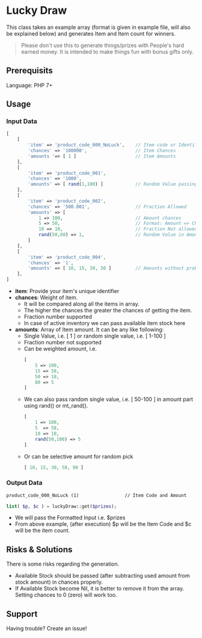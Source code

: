 # Lucky Draw

This class takes an example array (format is given in example file, will also be explained below) and generates Item and Item count for winners.

> Please don't use this to generate things/prizes with People's hard earned money. It is intended to make things fun with bonus gifts only.

## Prerequisits

Language: PHP 7+

## Usage

### Input Data

```php
[
    [
        'item' => 'product_code_000_NoLuck',    // Item code or Identifier
        'chances' => '100000',                  // Item Chances
        'amounts '=> [ 1 ]                      // Item Amounts
    ],
    [
        'item' => 'product_code_001',
        'chances' => '1000',
        'amounts' => [ rand(1,100) ]            // Random Value passing
    ],
    [
        'item' => 'product_code_002',
        'chances' => '500.001',                 // Fraction Allowed
        'amounts' => [
            1 => 100,                           // Amount chances
            5 => 50,                            // Format: Amount => Chances
            10 => 10,                           // Fraction Not allowed
            rand(50,60) => 1,                   // Random Value in Amount
        ]
    ],
    [
        'item' => 'product_code_004',
        'chances' => '1',
        'amounts' => [ 10, 15, 30, 50 ]         // Amounts without probability
    ],
]
```

- **item**: Provide your item's unique identifier
- **chances**: Weight of item. 
    - It will be compared along all the items in array. 
    - The higher the chances the greater the chances of getting the item.
    - Fraction number supported
    - In case of active inventory we can pass available item stock here
- **amounts**: Array of Item amount. It can be any like following:
    - Single Value, i.e. [ 1 ] or random single value, i.e. [ 1-100 ]
    - Fraction number not supported
    - Can be weighted amount, i.e.    
        ```php
        [
            5 => 100,
            15 => 50,
            50 => 10,
            80 => 5
        ]
        ```      
    - We can also pass random single value, i.e. [ 50-100 ] in amount part using rand() or mt_rand().       
        ```php
        [
            1 => 100,
            5  => 50,
            10 => 10,
            rand(50,100) => 5
        ]
        ```
    - Or can be selective amount for random pick
         ```php
        [ 10, 15, 30, 50, 90 ]
        ```

### Output Data

```markdown
product_code_000_NoLuck (1)                 // Item Code and Amount
```

```php
list( $p, $c ) = luckyDraw::get($prizes);
```

- We will pass the Formatted Input i.e. $prizes
- From above example, (after execution) $p will be the Item Code and $c will be the item count.

## Risks & Solutions

There is some risks regarding the generation.
- Available Stock should be passed (after subtracting used amount from stock amount) in chances properly.
- If Available Stock become Nil, it is better to remove it from the array. Setting chances to 0 (zero) will work too.

## Support

Having trouble? Create an issue!
